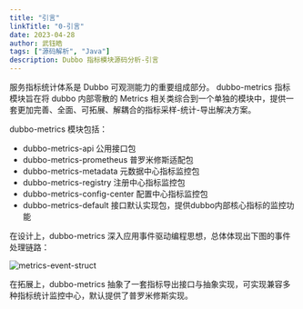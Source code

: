 ```yaml
---
title: "引言"
linkTitle: "0-引言"
date: 2023-04-28
author: 武钰皓
tags: ["源码解析", "Java"]
description: Dubbo 指标模块源码分析-引言
---
```


服务指标统计体系是 Dubbo 可观测能力的重要组成部分。
dubbo-metrics 指标模块旨在将 dubbo 内部零散的 Metrics 相关类综合到一个单独的模块中，提供一套更加完善、全面、可拓展、解耦合的指标采样-统计-导出解决方案。

dubbo-metrics 模块包括：

* dubbo-metrics-api 公用接口包
* dubbo-metrics-prometheus 普罗米修斯适配包
* dubbo-metrics-metadata 元数据中心指标监控包
* dubbo-metrics-registry 注册中心指标监控包
* dubbo-metrics-config-center 配置中心指标监控包
* dubbo-metrics-default 接口默认实现包，提供dubbo内部核心指标的监控功能


在设计上，dubbo-metrics 深入应用事件驱动编程思想，总体体现出下图的事件处理链路：

![metrics-event-struct](/imgs/blog/metrics-source-blog/metrics-event-struct.png)


在拓展上，dubbo-metrics 抽象了一套指标导出接口与抽象实现，可实现兼容多种指标统计监控中心，默认提供了普罗米修斯实现。